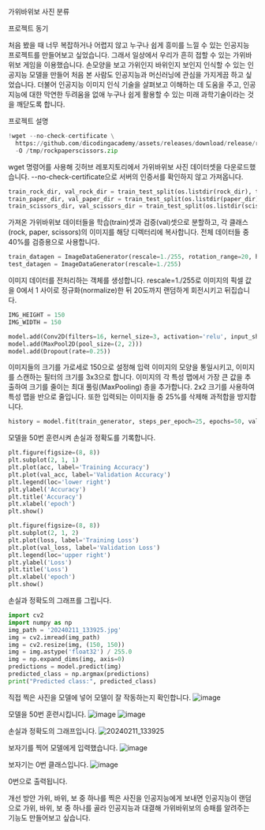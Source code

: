 가위바위보 사진 분류

프로젝트 동기

처음 봤을 때 너무 복잡하거나 어렵지 않고 누구나 쉽게 흥미를 느낄 수 있는 인공지능 프로젝트를 만들어보고 싶었습니다. 그래서 일상에서 우리가 흔히 접할 수 있는 가위바위보 게임을 이용했습니다. 손모양을 보고 가위인지 바위인지 보인지 인식할 수 있는 인공지능 모델을 만들어 처음 본 사람도 인공지능과 머신러닝에 관심을 가지게끔 하고 싶었습니다. 더불어 인공지능 이미지 인식 기술을 살펴보고 이해하는 데 도움을 주고, 인공지능에 대한 막연한 두려움을 없애 누구나 쉽게 활용할 수 있는 미래 과학기술이라는 것을 깨닫도록 합니다.

프로젝트 설명
```python
!wget --no-check-certificate \
  https://github.com/dicodingacademy/assets/releases/download/release/rockpaperscissors.zip \
  -O /tmp/rockpaperscissors.zip
```
wget 명령어를 사용해 깃허브 레포지토리에서 가위바위보 사진 데이터셋을 다운로드했습니다. --no-check-certificate으로 서버의 인증서를 확인하지 않고 가져옵니다.

```python
train_rock_dir, val_rock_dir = train_test_split(os.listdir(rock_dir), test_size = 0.4)
train_paper_dir, val_paper_dir = train_test_split(os.listdir(paper_dir), test_size = 0.4)
train_scissors_dir, val_scissors_dir = train_test_split(os.listdir(scissors_dir), test_size = 0.4)
```
가져온 가위바위보 데이터들을 학습(train)셋과 검증(val)셋으로 분할하고, 각 클래스(rock, paper, scissors)의 이미지를 해당 디렉터리에 복사합니다. 전체 데이터들 중 40%를 검증용으로 사용합니다.

```python
train_datagen = ImageDataGenerator(rescale=1./255, rotation_range=20, horizontal_flip=True, shear_range = 0.2, validation_split = 0.4, fill_mode = 'nearest')
test_datagen = ImageDataGenerator(rescale=1./255)
```
이미지 데이터를 전처리하는 객체를 생성합니다.
rescale=1./255로 이미지의 픽셀 값을 0에서 1 사이로 정규화(normalize)한 뒤 
20도까지 랜덤하게 회전시키고 뒤집습니다.

```python
IMG_HEIGHT = 150
IMG_WIDTH = 150

model.add(Conv2D(filters=16, kernel_size=3, activation='relu', input_shape=(IMG_HEIGHT,IMG_WIDTH,3)))
model.add(MaxPool2D(pool_size=(2, 2)))
model.add(Dropout(rate=0.25))
```
이미지들의 크기를 가로세로 150으로 설정해 입력 이미지의 모양을 통일시키고, 이미지를 스캔하는 필터의 크기를 3x3으로 합니다. 이미지의 각 특성 맵에서 가장 큰 값을 추출하여 크기를 줄이는 최대 풀링(MaxPooling) 층을 추가합니다. 2x2 크기를 사용하여 특성 맵을 반으로 줄입니다. 또한 입력되는 이미지들 중 25%를 삭제해 과적합을 방지합니다.

```python
history = model.fit(train_generator, steps_per_epoch=25, epochs=50, validation_data = validation_generator, verbose=0, callbacks=[checkpointer])
```
모델을 50번 훈련시켜 손실과 정확도를 기록합니다.

```python
plt.figure(figsize=(8, 8))
plt.subplot(2, 1, 1)
plt.plot(acc, label='Training Accuracy')
plt.plot(val_acc, label='Validation Accuracy')
plt.legend(loc='lower right')
plt.ylabel('Accuracy')
plt.title('Accuracy')
plt.xlabel('epoch')
plt.show()

plt.figure(figsize=(8, 8))
plt.subplot(2, 1, 2)
plt.plot(loss, label='Training Loss')
plt.plot(val_loss, label='Validation Loss')
plt.legend(loc='upper right')
plt.ylabel('Loss')
plt.title('Loss')
plt.xlabel('epoch')
plt.show()
```
손실과 정확도의 그래프를 그립니다.

```python
import cv2
import numpy as np
img_path = '20240211_133925.jpg'
img = cv2.imread(img_path)
img = cv2.resize(img, (150, 150))
img = img.astype('float32') / 255.0
img = np.expand_dims(img, axis=0)
predictions = model.predict(img)
predicted_class = np.argmax(predictions)
print("Predicted class:", predicted_class)
```
직접 찍은 사진을 모델에 넣어 모델이 잘 작동하는지 확인합니다.
![image](https://github.com/SUNRINEmotion/7th-cbg_project/assets/112744687/85a74df6-78ba-457f-b95e-28723e9d3229)

모델을 50번 훈련시킵니다.
![image](https://github.com/SUNRINEmotion/7th-cbg_project/assets/112744687/3de4cc37-f478-4afc-b22a-e10dcf59f528)
![image](https://github.com/SUNRINEmotion/7th-cbg_project/assets/112744687/62006c1c-43f7-4954-b9a7-4b7ed6a59b00)

손실과 정확도의 그래프입니다.
![20240211_133925](https://github.com/SUNRINEmotion/7th-cbg_project/assets/112744687/30ce6f80-dc63-4553-bd7a-686154f568b9)

보자기를 찍어 모델에게 입력했습니다.
![image](https://github.com/SUNRINEmotion/7th-cbg_project/assets/112744687/29c4b23e-48dc-41de-8e48-cdf356ea5c30)

보자기는 0번 클래스입니다.
![image](https://github.com/SUNRINEmotion/7th-cbg_project/assets/112744687/7007adb9-fe28-470c-925b-df9d80ba3ed2)

0번으로 출력됩니다.

개선 방안
가위, 바위, 보 중 하나를 찍은 사진을 인공지능에게 보내면 인공지능이 랜덤으로 가위, 바위, 보 중 하나를 골라
인공지능과 대결해 가위바위보의 승패를 알려주는 기능도 만들어보고 싶습니다.
